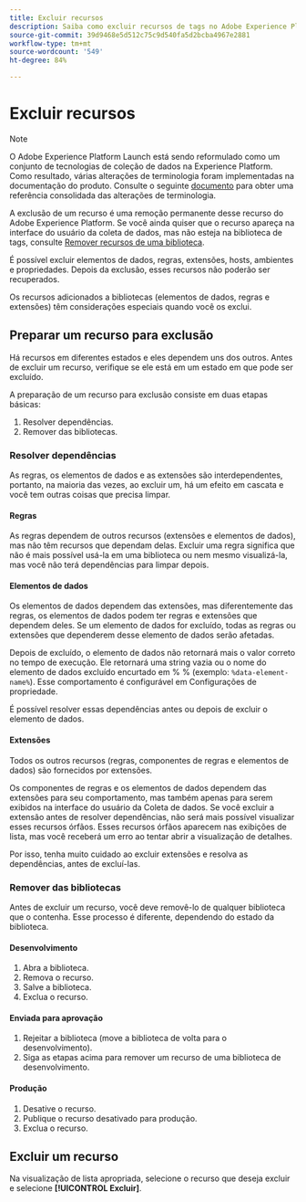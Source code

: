 ```yaml
---
title: Excluir recursos
description: Saiba como excluir recursos de tags no Adobe Experience Platform.
source-git-commit: 39d9468e5d512c75c9d540fa5d2bcba4967e2881
workflow-type: tm+mt
source-wordcount: '549'
ht-degree: 84%

---
```


# Excluir recursos

>[!NOTE]
>
>O Adobe Experience Platform Launch está sendo reformulado como um conjunto de tecnologias de coleção de dados na Experience Platform. Como resultado, várias alterações de terminologia foram implementadas na documentação do produto. Consulte o seguinte [documento](../../term-updates.md) para obter uma referência consolidada das alterações de terminologia.

A exclusão de um recurso é uma remoção permanente desse recurso do Adobe Experience Platform. Se você ainda quiser que o recurso apareça na interface do usuário da coleta de dados, mas não esteja na biblioteca de tags, consulte [Remover recursos de uma biblioteca](remove-resources-from-library.md).

É possível excluir elementos de dados, regras, extensões, hosts, ambientes e propriedades. Depois da exclusão, esses recursos não poderão ser recuperados.

Os recursos adicionados a bibliotecas (elementos de dados, regras e extensões) têm considerações especiais quando você os exclui.

## Preparar um recurso para exclusão

Há recursos em diferentes estados e eles dependem uns dos outros. Antes de excluir um recurso, verifique se ele está em um estado em que pode ser excluído.

A preparação de um recurso para exclusão consiste em duas etapas básicas:

1. Resolver dependências.
1. Remover das bibliotecas.

### Resolver dependências

As regras, os elementos de dados e as extensões são interdependentes, portanto, na maioria das vezes, ao excluir um, há um efeito em cascata e você tem outras coisas que precisa limpar.

#### Regras

As regras dependem de outros recursos (extensões e elementos de dados), mas não têm recursos que dependam delas. Excluir uma regra significa que não é mais possível usá-la em uma biblioteca ou nem mesmo visualizá-la, mas você não terá dependências para limpar depois.

#### Elementos de dados

Os elementos de dados dependem das extensões, mas diferentemente das regras, os elementos de dados podem ter regras e extensões que dependem deles. Se um elemento de dados for excluído, todas as regras ou extensões que dependerem desse elemento de dados serão afetadas.

Depois de excluído, o elemento de dados não retornará mais o valor correto no tempo de execução. Ele retornará uma string vazia ou o nome do elemento de dados excluído encurtado em % % (exemplo: `%data-element-name%`). Esse comportamento é configurável em Configurações de propriedade.

É possível resolver essas dependências antes ou depois de excluir o elemento de dados.

#### Extensões

Todos os outros recursos (regras, componentes de regras e elementos de dados) são fornecidos por extensões.

Os componentes de regras e os elementos de dados dependem das extensões para seu comportamento, mas também apenas para serem exibidos na interface do usuário da Coleta de dados. Se você excluir a extensão antes de resolver dependências, não será mais possível visualizar esses recursos órfãos. Esses recursos órfãos aparecem nas exibições de lista, mas você receberá um erro ao tentar abrir a visualização de detalhes.

Por isso, tenha muito cuidado ao excluir extensões e resolva as dependências, antes de excluí-las.

### Remover das bibliotecas

Antes de excluir um recurso, você deve removê-lo de qualquer biblioteca que o contenha. Esse processo é diferente, dependendo do estado da biblioteca.

#### Desenvolvimento

1. Abra a biblioteca.
1. Remova o recurso.
1. Salve a biblioteca.
1. Exclua o recurso.

#### Enviada para aprovação

1. Rejeitar a biblioteca (move a biblioteca de volta para o desenvolvimento).
1. Siga as etapas acima para remover um recurso de uma biblioteca de desenvolvimento.

#### Produção

1. Desative o recurso.
1. Publique o recurso desativado para produção.
1. Exclua o recurso.

## Excluir um recurso

Na visualização de lista apropriada, selecione o recurso que deseja excluir e selecione **[!UICONTROL Excluir]**.

